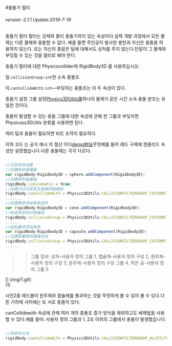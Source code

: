 #충돌기 필터

###### *version :2.1.1   Update:2019-7-19*

충돌기 필터 필터는 강체와 물리 충돌기까지 있는 속성이다.실제 개발 과정에서 모든 물체는 다른 물체와 충돌할 수 없다. 예를 들면 주인공이 발사한 총탄과 자신은 충돌을 허용하지 않는다. 또는 자신의 총알은 팀에 대해서도 상처를 주지 않는다.탄알이 그 물체와 부딪칠 수 있는 것을 필터로 해야 한다.

충돌기 필터에 대한 Physicscollider와 RigidBody3D 를 사용하십시오:

일.`collisionGroup:int`한 소속 충돌조.

이.`canCollideWith:int`—부딪치는 충돌조는 이 두 속성이 있다.

충돌기 설정 그룹 설정[Physics3DUtils类](https://layaair.ldc.layabox.com/api2/Chinese/index.html?category=3D&class=laya.d3.utils.Physics3DUtils)하나의 물체가 같은 시간 소속 충돌 분조는 유일한 것이다.

충돌이 발생할 수 있는 충돌 그룹에 대한 속성에 관해 한 그룹과 부딪치면 Physicsss3DUtils 분류를 사용하면 된다.

여러 팀과 충돌이 필요하면 비트 조작이 필요하다.

이하 코드 는 공식 예시 의 절선 이다[demo地址](https://layaair.ldc.layabox.com/demo2/?language=ch&category=3d&group=Physics3D&name=PhysicsWorld_CollisionFiflter)무엇예를 들어 레드 구체에 캔콜리드 속성만 설정했습니다.다른 충돌체는 각각 다르다.


```typescript

//红色球体设置
//创建刚体碰撞器
var rigidBody:Rigidbody3D = sphere.addComponent(Rigidbody3D);
//创建球形碰撞器
rigidBody.isKinematic = true;
//设置可以与其发生碰撞的碰撞组
rigidBody.canCollideWith = Physics3DUtils.COLLISIONFILTERGROUP_CUSTOMFILTER1 | Physics3DUtils.COLLISIONFILTERGROUP_CUSTOMFILTER3 | Physics3DUtils.COLLISIONFILTERGROUP_CUSTOMFILTER5;//只与自定义组135碰撞(如果多组采用位操作）
.......
//给圆锥体添加刚体组件
var rigidBody:Rigidbody3D = cone.addComponent(Rigidbody3D);
//给该刚体划分碰撞组
rigidBody.collisionGroup = Physics3DUtils.COLLISIONFILTERGROUP_CUSTOMFILTER3;//自定义组3
......
//给胶囊体添加刚体
var rigidBody:Rigidbody3D = capsule.addComponent(Rigidbody3D);
//设置胶囊体的碰撞分组
rigidBody.collisionGroup = Physics3DUtils.COLLISIONFILTERGROUP_CUSTOMFILTER2;//自定义组2,会跳过碰撞
......
```


>> 그룹 정보: 상자-사용자 정의 그룹 1, 캡슐체-사용자 정의 구성 2, 원추체-사용자 정의 구성 3, 원주체-사용자 정의 구성 그룹 4, 작은 공-사용자 정의 그룹 5

[] (img/1.gif)<br>(1)

사진2중 레드볼이 원주체와 캡슐체를 통과하는 것을 뚜렷하게 볼 수 있어 볼 수 있다.다른 기하체 사이에는 또 서로 충돌이 있다.

canCollidewith 속성에 관해 여러 개의 충돌조 증가 방식을 제외하고도 배제법을 사용할 수 있다.예를 들어: 사용자 정의 그룹과 1, 2조 이외의 그룹에서 충돌이 발생했습니다.


```typescript

//排除的方法
rigidBody.canCollideWith = Physics3DUtils.COLLISIONFILTERGROUP_ALLFILTER ^ Physics3DUtils.COLLISIONFILTERGROUP_CUSTOMFILTER1 ^ Physics3DUtils.COLLISIONFILTERGROUP_CUSTOMFILTER2;
```

